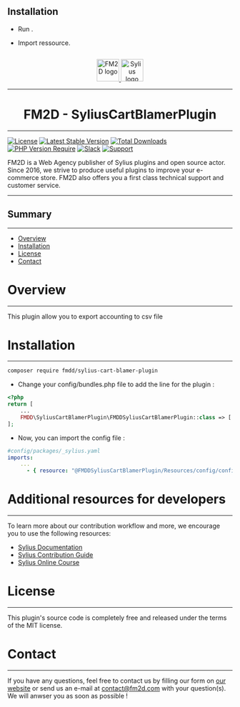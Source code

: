 
## Installation

* Run .

* Import ressource.
```yaml
```


<p align="center">
    <a href="https://fm2d.com/" target="_blank">
        <img height="50" width="auto" src="https://fm2d.com/fm2d-theme/images/logo.png" alt="FM2D logo" />
        <img height="50" width="auto" src="https://demo.sylius.com/assets/shop/img/logo.png" alt="Sylius logo" />
    </a>
</p>

---
<h1 align="center">FM2D - SyliusCartBlamerPlugin</h1>

---
[![License](http://poser.pugx.org/fmdd/sylius-cart-blamer-plugin/license)](https://packagist.org/packages/fmdd/sylius-cart-blamer-plugin)
[![Latest Stable Version](http://poser.pugx.org/fmdd/sylius-cart-blamer-plugin/v)](https://packagist.org/packages/fmdd/sylius-cart-blamer-plugin) 
[![Total Downloads](http://poser.pugx.org/fmdd/sylius-cart-blamer-plugin/downloads)](https://packagist.org/packages/fmdd/sylius-cart-blamer-plugin) 
[![PHP Version Require](http://poser.pugx.org/fmdd/sylius-cart-blamer-plugin/require/php)](https://packagist.org/packages/fmdd/sylius-cart-blamer-plugin)
[![Slack](https://img.shields.io/badge/community%20chat-slack-FF1493.svg)](http://sylius-devs.slack.com)
[![Support](https://img.shields.io/badge/support-contact%20author-blue])](https://fm2d.com/contact)

FM2D is a Web Agency publisher of Sylius plugins and open source actor. Since 2016, we strive to produce useful plugins to improve your e-commerce store. FM2D also offers you a first class technical support and customer service.

---

## Summary

---

* [Overview](#overview)
* [Installation](#installation)
* [License](#license)
* [Contact](#contact)

# Overview

---

This plugin allow you to export accounting to csv file

# Installation

---

```bash
composer require fmdd/sylius-cart-blamer-plugin
```

* Change your config/bundles.php file to add the line for the plugin :

```php
<?php
return [
    ...
    FMDD\SyliusCartBlamerPlugin\FMDDSyliusCartBlamerPlugin::class => ['all' => true],
];
```

* Now, you can import the config file :
```yaml
#config/packages/_sylius.yaml
imports:
    ...
      - { resource: "@FMDDSyliusCartBlamerPlugin/Resources/config/config.yml"}
```

# Additional resources for developers

---
To learn more about our contribution workflow and more, we encourage you to use the following resources:
* [Sylius Documentation](https://docs.sylius.com/en/latest/)
* [Sylius Contribution Guide](https://docs.sylius.com/en/latest/contributing/)
* [Sylius Online Course](https://sylius.com/online-course/)

# License

---

This plugin's source code is completely free and released under the terms of the MIT license.

# Contact

---

If you have any questions, feel free to contact us by filling our form on [our website](https://fm2d.com/contact/) or send us an e-mail at [contact@fm2d.com](mailto:contact@fm2d.com) with your question(s). We will anwser you as soon as possible !

